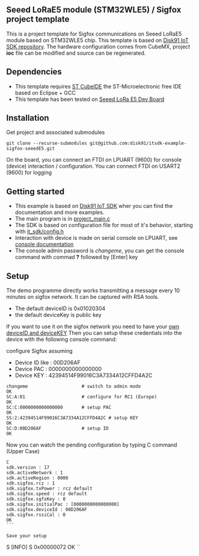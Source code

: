 ## Seeed LoRaE5 module (STM32WLE5) / Sigfox project template

This is a project template for Sigfox communications on Seeed LoRaE5 module based on STM32WLE5 chip. This template is based on [Disk91 IoT SDK repository](https://github.com/disk91/stm32-it-sdk).
The hardware configuration comes from CubeMX, project **ioc** file can be modified and source can be regenerated.

## Dependencies
* This template requires [ST CubeIDE](https://www.st.com/en/development-tools/stm32cubeide.html) the ST-Microelectronic free IDE based on Eclipse + GCC
* This template has been tested on [Seeed LoRa E5 Dev Board](https://wiki.seeedstudio.com/LoRa_E5_Dev_Board/)

## Installation

Get project and associated submodules
 
```
git clone --recurse-submodules git@github.com:disk91/itsdk-example-sigfox-seeedE5.git
```

On the board, you can connect an FTDI on LPUART (9600) for console (device) interaction / configuration. You can connect FTDI on USART2 (9600) for logging

## Getting started

- This example is based on [Disk91 IoT SDK](https://github.com/disk91/stm32-it-sdk) wher you can find the documentation and more examples.
- The main program is in [project_main.c](https://github.com/disk91/itsdk-example-sigfox-seeedE5/blob/master/Core/Src/project_main.c)
- The SDK is based on configuration file for most of it's behavior, starting with [it_sdk/config.h](https://github.com/disk91/itsdk-example-sigfox-seeedE5/blob/master/Core/Inc/it_sdk/config.h)
- Interaction with device is made on serial console on LPUART, see [console documentation](https://github.com/disk91/stm32-it-sdk/blob/master/Doc/console.md)
- The console admin password is _changeme_, you can get the console command with commad **?** followed by [Enter] key

## Setup

The demo programme directly works transmitting a message every 10 minutes on sigfox network. It can be captured with RSA tools. 
- The default deviceID is 0x01020304
- the default deviceKey is public key

If you want to use it on the sigfox network you need to have your [own deviceID and deviceKEY](https://www.disk91.com/2019/technology/sigfox/murata-abz-sigfox-connectivity/)
Then you can setup these credentials into the device with the following console command:

configure Sigfox assuming
- Device ID like : 00D206AF
- Device PAC : 0000000000000000
- Device KEY : 42394514F99016C3A7334A12CFFD4A2C


```
changeme					# switch to admin mode
OK
SC:A:01						# configure for RC1 (Europe)
OK
SC:C:0000000000000000		# setup PAC
OK
SS:2:42394514F99016C3A7334A12CFFD4A2C # setup KEY
OK
SC:D:00D206AF				# setup ID
OK

```

Now you can watch the pending configuration by typing C command (Upper Case)
``` 
C
sdk.version : 17
sdk.activeNetwork : 1
sdk.activeRegion : 0000
sdk.sigfox.rcz : 1
sdk.sigfox.txPower : rcz default
sdk.sigfox.speed : rcz default
sdk.sigfox.sgfxKey : 0
sdk.sigfox.initialPac : [0000000000000000]
sdk.sigfox.deviceId : 00D206AF 
sdk.sigfox.rssiCal : 0
OK
``` 

Save your setup
```
S
[INFO] S 0x00000072
OK
``
